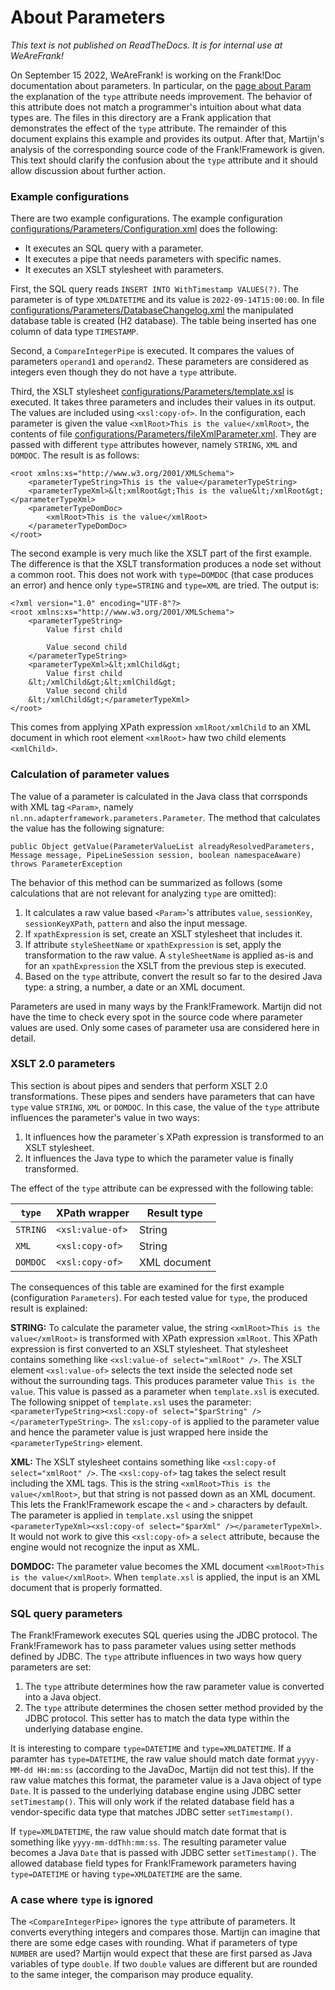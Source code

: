 # About Parameters

*This text is not published on ReadTheDocs. It is for internal use at WeAreFrank!*

On September 15 2022, WeAreFrank! is working on the Frank!Doc documentation about parameters. In particular, on the [page about Param](https://frankdoc.frankframework.org/#!/Other/Param) the explanation of the `type` attribute needs improvement. The behavior of this attribute does not match a programmer's intuition about what data types are. The files in this directory are a Frank application that demonstrates the effect of the `type` attribute. The remainder of this document explains this example and provides its output. After that, Martijn's analysis of the corresponding source code of the Frank!Framework is given. This text should clarify the confusion about the `type` attribute and it should allow discussion about further action.

### Example configurations

There are two example configurations. The example configuration [configurations/Parameters/Configuration.xml](/configurations/Parameters/Configuration.xml) does the following:

* It executes an SQL query with a parameter.
* It executes a pipe that needs parameters with specific names.
* It executes an XSLT stylesheet with parameters.

First, the SQL query reads `INSERT INTO WithTimestamp VALUES(?)`. The parameter is of type `XMLDATETIME` and its value is `2022-09-14T15:00:00`. In file [configurations/Parameters/DatabaseChangelog.xml](/configurations/Parameters/DatabaseChangelog.xml) the manipulated database table is created (H2 database). The table being inserted has one column of data type `TIMESTAMP`.

Second, a `CompareIntegerPipe` is executed. It compares the values of parameters `operand1` and `operand2`. These parameters are considered as integers even though they do not have a `type` attribute.

Third, the XSLT stylesheet [configurations/Parameters/template.xsl](/configurations/Parameters/template.xsl) is executed. It takes three parameters and includes their values in its output. The values are included using `<xsl:copy-of>`. In the configuration, each parameter is given the value `<xmlRoot>This is the value</xmlRoot>`, the contents of file [configurations/Parameters/fileXmlParameter.xml](/configurations/Parameters/fileXmlParameter.xml). They are passed with different `type` attributes however, namely `STRING`, `XML` and `DOMDOC`. The result is as follows:

```<?xml version="1.0" encoding="UTF-8"?>
<root xmlns:xs="http://www.w3.org/2001/XMLSchema">
	<parameterTypeString>This is the value</parameterTypeString>
	<parameterTypeXml>&lt;xmlRoot&gt;This is the value&lt;/xmlRoot&gt;</parameterTypeXml>
	<parameterTypeDomDoc>
		<xmlRoot>This is the value</xmlRoot>
	</parameterTypeDomDoc>
</root>
```

The second example is very much like the XSLT part of the first example. The difference is that the XSLT transformation produces a node set without a common root. This does not work with `type=DOMDOC` (that case produces an error) and hence only `type=STRING` and `type=XML` are tried. The output is:

```
<?xml version="1.0" encoding="UTF-8"?>
<root xmlns:xs="http://www.w3.org/2001/XMLSchema">
	<parameterTypeString>
        Value first child
     
        Value second child
    </parameterTypeString>
	<parameterTypeXml>&lt;xmlChild&gt;
        Value first child
    &lt;/xmlChild&gt;&lt;xmlChild&gt;
        Value second child
    &lt;/xmlChild&gt;</parameterTypeXml>
</root>
```

This comes from applying XPath expression `xmlRoot/xmlChild` to an XML document in which root element `<xmlRoot>` haw two child elements `<xmlChild>`.

### Calculation of parameter values

The value of a parameter is calculated in the Java class that corrsponds with XML tag `<Param>`, namely `nl.nn.adapterframework.parameters.Parameter`. The method that calculates the value has the following signature:

```
public Object getValue(ParameterValueList alreadyResolvedParameters, Message message, PipeLineSession session, boolean namespaceAware) throws ParameterException
```

The behavior of this method can be summarized as follows (some calculations that are not relevant for analyzing `type` are omitted):

1. It calculates a raw value based `<Param>`'s attributes `value`, `sessionKey`, `sessionKeyXPath`, `pattern` and also the input message.
1. If `xpathExpression` is set, create an XSLT stylesheet that includes it.
1. If attribute `styleSheetName` or `xpathExpression` is set, apply the transformation to the raw value. A `styleSheetName` is applied as-is and for an `xpathExpression` the XSLT from the previous step is executed.
1. Based on the `type` attribute, convert the result so far to the desired Java type: a string, a number, a date or an XML document.

Parameters are used in many ways by the Frank!Framework. Martijn did not have the time to check every spot in the source code where parameter values are used. Only some cases of parameter usa are considered here in detail.

### XSLT 2.0 parameters

This section is about pipes and senders that perform XSLT 2.0 transformations. These pipes and senders have parameters that can have `type` value `STRING`, `XML` or `DOMDOC`. In this case, the value of the `type` attribute influences the parameter's value in two ways:

1. It influences how the parameter`s XPath expression is transformed to an XSLT stylesheet.
1. It influences the Java type to which the parameter value is finally transformed.

The effect of the `type` attribute can be expressed with the following table:

`type` | XPath wrapper | Result type
------ | ------------- | -----------
``STRING`` | ``<xsl:value-of>`` | String
``XML`` | ``<xsl:copy-of>`` | String
``DOMDOC`` | ``<xsl:copy-of>`` | XML document

The consequences of this table are examined for the first example (configuration `Parameters`). For each tested value for `type`, the produced result is explained:

**STRING:** To calculate the parameter value, the string `<xmlRoot>This is the value</xmlRoot>` is transformed with XPath expression `xmlRoot`. This XPath expression is first converted to an XSLT stylesheet. That stylesheet contains something like `<xsl:value-of select="xmlRoot" />`. The XSLT element `<xsl:value-of>` selects the text inside the selected node set without the surrounding tags. This produces parameter value `This is the value`. This value is passed as a parameter when `template.xsl` is executed. The following snippet of `template.xsl` uses the parameter: `<parameterTypeString><xsl:copy-of select="$parString" /></parameterTypeString>`. The `xsl:copy-of` is applied to the parameter value and hence the parameter value is just wrapped here inside the `<parameterTypeString>` element.

**XML:** The XSLT stylesheet contains something like `<xsl:copy-of select="xmlRoot" />`. The `<xsl:copy-of>` tag takes the select result including the XML tags. This is the string `<xmlRoot>This is the value</xmlRoot>`, but that string is not passed down as an XML document. This lets the Frank!Framework escape the `<` and `>` characters by default. The parameter is applied in `template.xsl` using the snippet `<parameterTypeXml><xsl:copy-of select="$parXml" /></parameterTypeXml>`. It would not work to give this `<xsl:copy-of>` a `select` attribute, because the engine would not recognize the input as XML.

**DOMDOC:** The parameter value becomes the XML document `<xmlRoot>This is the value</xmlRoot>`. When `template.xsl` is applied, the input is an XML document that is properly formatted.

### SQL query parameters

The Frank!Framework executes SQL queries using the JDBC protocol. The Frank!Framework has to pass parameter values using setter methods defined by JDBC. The `type` attribute influences in two ways how query parameters are set:

1. The `type` attribute determines how the raw parameter value is converted into a Java object.
1. The `type` attribute determines the chosen setter method provided by the JDBC protocol. This setter has to match the data type within the underlying database engine.

It is interesting to compare `type=DATETIME` and `type=XMLDATETIME`. If a paramter has `type=DATETIME`, the raw value should match date format `yyyy-MM-dd HH:mm:ss` (according to the JavaDoc, Martijn did not test this). If the raw value matches this format, the parameter value is a Java object of type `Date`. It is passed to the underlying database engine using JDBC setter `setTimestamp()`. This will only work if the related database field has a vendor-specific data type that matches JDBC setter `setTimestamp()`.

If `type=XMLDATETIME`, the raw value should match date format that is something like `yyyy-mm-ddThh:mm:ss`. The resulting parameter value becomes a Java `Date` that is passed with JDBC setter `setTimestamp()`. The allowed database field types for Frank!Framework parameters having `type=DATETIME` or having `type=XMLDATETIME` are the same.

### A case where `type` is ignored

The `<CompareIntegerPipe>` ignores the `type` attribute of parameters. It converts everything integers and compares those. Martijn can imagine that there are some edge cases with rounding. What if parameters of type `NUMBER` are used? Martijn would expect that these are first parsed as Java variables of type `double`. If two `double` values are different but are rounded to the same integer, the comparison may produce equality.

